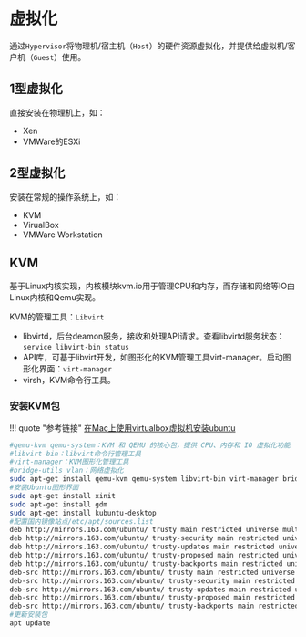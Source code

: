 # 虚拟化

通过`Hypervisor`将物理机/宿主机（`Host`）的硬件资源虚拟化，并提供给虚拟机/客户机（`Guest`）使用。

## 1型虚拟化

直接安装在物理机上，如：

+ Xen
+ VMWare的ESXi

## 2型虚拟化

安装在常规的操作系统上，如：

+ KVM
+ VirualBox
+ VMWare Workstation

## KVM

基于Linux内核实现，内核模块kvm.io用于管理CPU和内存，而存储和网络等IO由Linux内核和Qemu实现。

KVM的管理工具：`Libvirt`

+ libvirtd，后台deamon服务，接收和处理API请求。查看libvirtd服务状态：`service libvirt-bin status`
+ API库，可基于libvirt开发，如图形化的KVM管理工具virt-manager。启动图形化界面：`virt-manager`
+ virsh，KVM命令行工具。

### 安装KVM包

!!! quote "参考链接"
    [在Mac上使用virtualbox虚拟机安装ubuntu](https://blog.csdn.net/shenhaifeiniao/article/details/69397000)

```bash
#qemu-kvm qemu-system：KVM 和 QEMU 的核心包，提供 CPU、内存和 IO 虚拟化功能
#libvirt-bin：libvirt命令行管理工具
#virt-manager：KVM图形化管理工具
#bridge-utils vlan：网络虚拟化
sudo apt-get install qemu-kvm qemu-system libvirt-bin virt-manager bridge-utils vlan
#安装Ubuntu图形界面
sudo apt-get install xinit
sudo apt-get install gdm
sudo apt-get install kubuntu-desktop
#配置国内镜像站点/etc/apt/sources.list
deb http://mirrors.163.com/ubuntu/ trusty main restricted universe multiverse
deb http://mirrors.163.com/ubuntu/ trusty-security main restricted universe multiverse
deb http://mirrors.163.com/ubuntu/ trusty-updates main restricted universe multiverse
deb http://mirrors.163.com/ubuntu/ trusty-proposed main restricted universe multiverse
deb http://mirrors.163.com/ubuntu/ trusty-backports main restricted universe multiverse
deb-src http://mirrors.163.com/ubuntu/ trusty main restricted universe multiverse
deb-src http://mirrors.163.com/ubuntu/ trusty-security main restricted universe multiverse
deb-src http://mirrors.163.com/ubuntu/ trusty-updates main restricted universe multiverse
deb-src http://mirrors.163.com/ubuntu/ trusty-proposed main restricted universe multiverse
deb-src http://mirrors.163.com/ubuntu/ trusty-backports main restricted universe multiverse
#更新安装包
apt update
```
